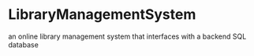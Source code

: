 # LibraryManagementSystem
an online library management system that interfaces with a backend SQL database
